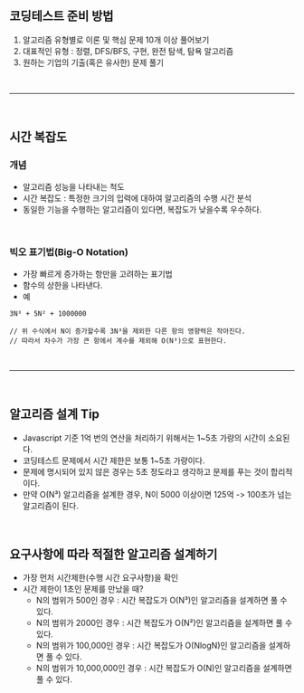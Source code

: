 ## 코딩테스트 준비 방법
1. 알고리즘 유형별로 이론 및 핵심 문제 10개 이상 풀어보기
2. 대표적인 유형 : 정렬, DFS/BFS, 구현, 완전 탐색, 탐욕 알고리즘
3. 원하는 기업의 기출(혹은 유사한) 문제 풀기

<br/>

---

<br/>

## 시간 복잡도

### 개념
- 알고리즘 성능을 나타내는 척도
- 시간 복잡도 : 특정한 크기의 입력에 대하여 알고리즘의 수행 시간 분석
- 동일한 기능을 수행하는 알고리즘이 있다면, 복잡도가 낮을수록 우수하다.

<br/>

### 빅오 표기법(Big-O Notation)
- 가장 빠르게 증가하는 항만을 고려하는 표기법
- 함수의 상한을 나타낸다.
- 예
```
3N³ + 5N² + 1000000

// 위 수식에서 N이 증가할수록 3N³을 제외한 다른 항의 영향력은 작아진다.
// 따라서 차수가 가장 큰 항에서 계수를 제외해 O(N³)으로 표현한다.
```
<br/>

---

<br/>

## 알고리즘 설계 Tip
- Javascript 기준 1억 번의 연산을 처리하기 위해서는 1~5초 가량의 시간이 소요된다.
- 코딩테스트 문제에서 시간 제한은 보통 1~5초 가량이다.
- 문제에 명시되어 있지 않은 경우는 5초 정도라고 생각하고 문제를 푸는 것이 합리적이다.
- 만약 O(N³) 알고리즘을 설계한 경우, N이 5000 이상이면 125억 -> 100초가 넘는 알고리즘이 된다.

<br/>

## 요구사항에 따라 적절한 알고리즘 설계하기
- 가장 먼저 시간제한(수행 시간 요구사항)을 확인
- 시간 제한이 1초인 문제를 만났을 때?
   - N의 범위가 500인 경우 : 시간 복잡도가 O(N³)인 알고리즘을 설계하면 풀 수 있다.
   - N의 범위가 2000인 경우 : 시간 복잡도가 O(N²)인 알고리즘을 설계하면 풀 수 있다.
   - N의 범위가 100,000인 경우 : 시간 복잡도가 O(NlogN)인 알고리즘을 설계하면 풀 수 있다.
   - N의 범위가 10,000,000인 경우 : 시간 복잡도가 O(N)인 알고리즘을 설계하면 풀 수 있다.
